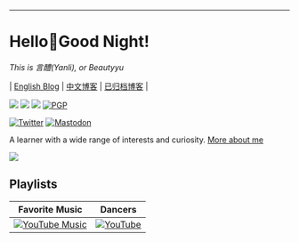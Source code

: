 ---

# Hello👋Good Night!

*This is 言醴(Yanli), or Beautyyu*

| [English Blog](https://blog.beautyyu.one) | [中文博客](https://blog-zh.beautyyu.one) | [已归档博客](https://blogarchived.beautyyu.one) |

[![](https://camo.githubusercontent.com/db38fa14b55bc8700f7e7e120a163ddb567db899cdb9b31aa8cd69f4b53855e1/68747470733a2f2f696d672e736869656c64732e696f2f62616467652f2d456d61696c2d6332333932613f6c6f676f3d476d61696c266c6f676f436f6c6f723d7768697465267374796c653d666c61742d737175617265)](mailto://beautyyuyanli@gmail.com)
[![](https://camo.githubusercontent.com/7e7d591bcb23223e983774b28272fb9436d8229eac2f58f15c4e75384849c48c/68747470733a2f2f696d672e736869656c64732e696f2f62616467652f2d4769744875622d626c61636b3f6c6f676f3d476974487562267374796c653d666c61742d737175617265)](https://github.com/beautyyuyanli)
[![](https://camo.githubusercontent.com/9e318c12efb77a183c3f10ea470bdb849a1ef967d8266a04e4d6eb47fa0d2fde/68747470733a2f2f696d672e736869656c64732e696f2f62616467652f2d54656c656772616d2d3263613565303f6c6162656c436f6c6f723d666166616661266c6f676f3d54656c656772616d266c6f676f57696474683d3133267374796c653d666c61742d737175617265)](https://t.me/beautyyu)
[![PGP](https://img.shields.io/badge/PGP-BA74CA3EDB79D85638A70023213F6554851F15DF-purple)](https://keys.openpgp.org/search?q=BA74CA3EDB79D85638A70023213F6554851F15DF)

[![Twitter](https://img.shields.io/badge/Twitter-%231DA1F2.svg?style=for-the-badge&logo=Twitter&logoColor=white)](https://twitter.com/beautyyuyanli)
[![Mastodon](https://img.shields.io/badge/-MASTODON-%232B90D9?style=for-the-badge&logo=mastodon&logoColor=white)](https://mastodon.online/@beautyyuyanli)


A learner with a wide range of interests and curiosity. [More about me](https://blog.beautyyu.one/profile)

![](https://github-readme-stats.vercel.app/api?username=beautyyuyanli&show_icons=true&theme=dark)

## Playlists

|Favorite Music|Dancers|
|-----|-----|
|[![YouTube Music](https://img.shields.io/badge/YouTube_Music-FF0000?style=for-the-badge&logo=youtube-music&logoColor=white)](https://music.youtube.com/playlist?list=PLXQAecVlk3h8GyTHVeNAuWB_b2TEoLlPV)|[![YouTube](https://img.shields.io/badge/YouTube-%23FF0000.svg?style=for-the-badge&logo=YouTube&logoColor=white)](https://youtube.com/playlist?list=PLXQAecVlk3h_imMrwArKh_-4OexMDsHkb)|
